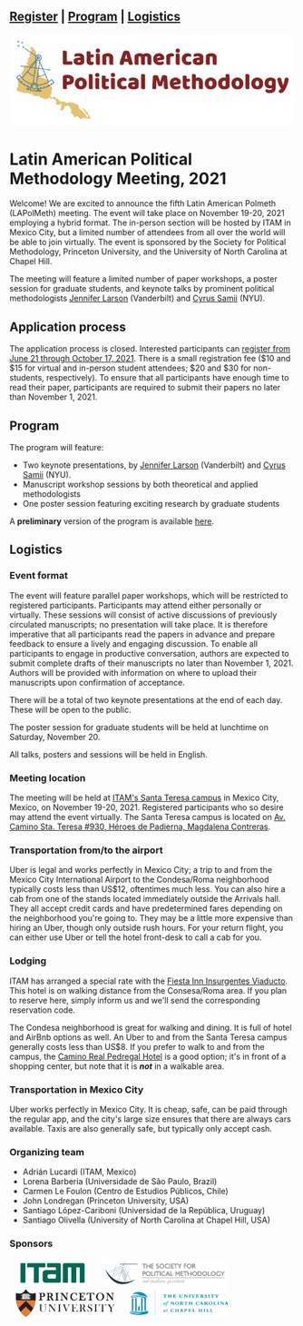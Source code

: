 <a href="#register">Register</a> | <a href="#program">Program</a> | <a href="#logistics">Logistics</a>
---
<img src="logo_LAPolMeth.png" alt="logo_LAPolMeth"> 

# Latin American Political Methodology Meeting, 2021


Welcome! We are excited to announce the fifth Latin American Polmeth (LAPolMeth) meeting. The event will take place on November 19-20, 2021 employing a hybrid format. The in-person section will be hosted by ITAM in Mexico City, but a limited number of attendees from all over the world will be able to join virtually. The event is sponsored by the Society for Political Methodology, Princeton University, and the University of North Carolina at Chapel Hill.

The meeting will feature a limited number of paper workshops, a poster session for graduate students, and keynote talks by prominent political methodologists [Jennifer Larson](https://www.jmlarson.com/) (Vanderbilt) and [Cyrus Samii](https://cyrussamii.com/) (NYU).


## Application process

The application process is closed. Interested participants can [register from June 21 through October 17, 2021](https://www.cambridge.org/core/membership/spm/conferences). There is a small registration fee ($10 and $15 for virtual and in-person student attendees; $20 and $30 for non-students, respectively). To ensure that all participants have enough time to read their paper, participants are required to submit their papers no later than November 1, 2021.


## Program

The program will feature:
-	Two keynote presentations, by [Jennifer Larson](https://www.jmlarson.com/) (Vanderbilt) and [Cyrus Samii](https://cyrussamii.com/) (NYU).
-	Manuscript workshop sessions by both theoretical and applied methodologists
-	One poster session featuring exciting research by graduate students

A **preliminary** version of the program is available [here](https://docs.google.com/document/d/1PgdLx9iwLM0_QdtJYdM9nQTYmqK_S22gaB1ocCvOe88/edit?usp=sharing).



## Logistics

### Event format
The event will feature parallel paper workshops, which will be restricted to registered participants. Participants may attend either personally or virtually. These sessions will consist of active discussions of previously circulated manuscripts; no presentation will take place. It is therefore imperative that all participants read the papers in advance and prepare feedback to ensure a lively and engaging discussion. To enable all participants to engage in productive conversation, authors are expected to submit complete drafts of their manuscripts no later than November 1, 2021. Authors will be provided with information on where to upload their manuscripts upon confirmation of acceptance.

There will be a total of two keynote presentations at the end of each day. These will be open to the public.

The poster session for graduate students will be held at lunchtime on Saturday, November 20.

All talks, posters and sessions will be held in English.




### Meeting location
The meeting will be held at [ITAM's Santa Teresa campus](https://goo.gl/maps/MfN8DvYV2kdp94ic9) in Mexico City, Mexico, on November 19-20, 2021. Registered participants who so desire may attend the event virtually. The Santa Teresa campus is located on [Av. Camino Sta. Teresa #930, Héroes de Padierna, Magdalena Contreras](https://goo.gl/maps/MfN8DvYV2kdp94ic9).

### Transportation from/to the airport
Uber is legal and works perfectly in Mexico City; a trip to and from the Mexico City International Airport to the Condesa/Roma neighborhood typically costs less than US$12, oftentimes much less. You can also hire a cab from one of the stands located immediately outside the Arrivals hall. They all accept credit cards and have predetermined fares depending on the neighborhood you're going to. They may be a little more expensive than hiring an Uber, though only outside rush hours. For your return flight, you can either use Uber or tell the hotel front-desk to call a cab for you.

### Lodging
ITAM has arranged a special rate with the [Fiesta Inn Insurgentes Viaducto](https://www.fiestainn.com/es/fiesta-inn-insurgentes-viaducto?gclid=CjwKCAjwy7CKBhBMEiwA0Eb7aovvKNqmSkgqR7fVAiH_EeeP5ZtRUleR3yDmunr0-SdwIT6NJ3t6exoCRWoQAvD_BwE&gclsrc=aw.ds). This hotel is on walking distance from the Consesa/Roma area. If you plan to reserve here, simply inform us and we'll send the corresponding reservation code.

The Condesa neighborhood is great for walking and dining. It is full of hotel and AirBnb options as well. An Uber to and from the Santa Teresa campus generally costs less than US$8. If you prefer to walk to and from the campus, the [Camino Real Pedregal Hotel](https://www.caminoreal.com/en/caminoreal/camino-real-pedregal-mexico) is a good option; it's in front of a shopping center, but note that it is ***not*** in a walkable area.

### Transportation in Mexico City
Uber works perfectly in Mexico City. It is cheap, safe, can be paid through the regular app, and the city's large size ensures that there are always cars available. Taxis are also generally safe, but typically only accept cash.


### Organizing team
- Adrián Lucardi (ITAM, Mexico)
- Lorena Barberia (Universidade de São Paulo, Brazil)
- Carmen Le Foulon (Centro de Estudios Públicos, Chile)
- John Londregan (Princeton University, USA)
- Santiago López-Cariboni (Universidad de la República, Uruguay)
- Santiago Olivella (University of North Carolina at Chapel Hill, USA)


### Sponsors
<img src="logo_ITAM.png" alt="ITAM" height="50" hspace="10"> <img src="logo_PolMeth.png" alt="The Society for Political Methodology" height="50" hspace="10"> <img src="logo_Princeton.jpg" alt="Princeton University" height="50" hspace="10"> <img src="logo_UNC.jpg" alt="University of North Carolina at Chapel Hill" height="50" hspace="10">
